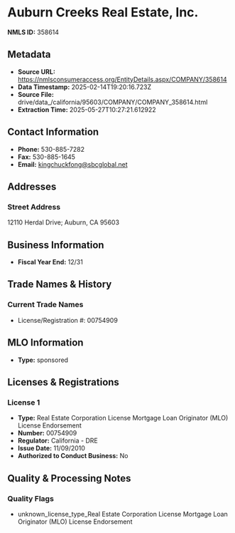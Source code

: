 # Auburn Creeks Real Estate, Inc.

**NMLS ID:** 358614

## Metadata
- **Source URL:** https://nmlsconsumeraccess.org/EntityDetails.aspx/COMPANY/358614
- **Data Timestamp:** 2025-02-14T19:20:16.723Z
- **Source File:** drive/data_/california/95603/COMPANY/COMPANY_358614.html
- **Extraction Time:** 2025-05-27T10:27:21.612922

## Contact Information
- **Phone:** 530-885-7282
- **Fax:** 530-885-1645
- **Email:** kingchuckfong@sbcglobal.net

## Addresses
### Street Address
12110 Herdal Drive; Auburn, CA 95603

## Business Information
- **Fiscal Year End:** 12/31

## Trade Names & History
### Current Trade Names
- License/Registration #: 00754909

## MLO Information
- **Type:** sponsored

## Licenses & Registrations

### License 1
- **Type:** Real Estate Corporation License Mortgage Loan Originator (MLO) License Endorsement
- **Number:** 00754909
- **Regulator:** California - DRE
- **Issue Date:** 11/09/2010
- **Authorized to Conduct Business:** No

## Quality & Processing Notes
### Quality Flags
- unknown_license_type_Real Estate Corporation License Mortgage Loan Originator (MLO) License Endorsement
